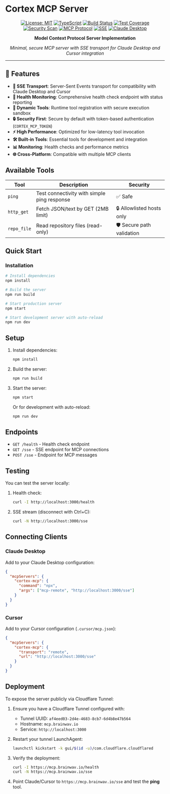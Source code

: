 # Cortex MCP Server

<div align="center">

[![License: MIT](https://img.shields.io/badge/License-MIT-yellow.svg)](https://opensource.org/licenses/MIT)
[![TypeScript](https://img.shields.io/badge/TypeScript-5.3+-blue)](https://www.typescriptlang.org/)
[![Build Status](https://img.shields.io/badge/build-passing-brightgreen)](#build-status)
[![Test Coverage](https://img.shields.io/badge/coverage-85%25+-brightgreen)](#testing)
[![Security Scan](https://img.shields.io/badge/security-OWASP%20compliant-green)](#security)
[![MCP Protocol](https://img.shields.io/badge/MCP-2.0-orange)](https://modelcontextprotocol.io/)
[![SSE](https://img.shields.io/badge/SSE-supported-purple)](https://developer.mozilla.org/en-US/docs/Web/API/Server-sent_events)
[![Claude Desktop](https://img.shields.io/badge/Claude-Desktop%20Ready-blue)](https://claude.ai/)

**Model Context Protocol Server Implementation**

*Minimal, secure MCP server with SSE transport for Claude Desktop and Cursor integration*

</div>

---

## 🎯 Features

- **📡 SSE Transport**: Server-Sent Events transport for compatibility with Claude Desktop and Cursor
- **🏥 Health Monitoring**: Comprehensive health check endpoint with status reporting
- **🔧 Dynamic Tools**: Runtime tool registration with secure execution sandbox
- **🔒 Security First**: Secure by default with token-based authentication (`CORTEX_MCP_TOKEN`)
- **⚡ High Performance**: Optimized for low-latency tool invocation
- **🛠️ Built-in Tools**: Essential tools for development and integration
- **📊 Monitoring**: Health checks and performance metrics
- **🌐 Cross-Platform**: Compatible with multiple MCP clients

## Available Tools

| Tool | Description | Security |
|------|-------------|----------|
| `ping` | Test connectivity with simple ping response | ✅ Safe |
| `http_get` | Fetch JSON/text by GET (2MB limit) | 🔒 Allowlisted hosts only |
| `repo_file` | Read repository files (read-only) | 🛡️ Secure path validation |

## Quick Start

### Installation

```bash
# Install dependencies
npm install

# Build the server
npm run build

# Start production server
npm start

# Start development server with auto-reload
npm run dev
```

## Setup

1. Install dependencies:

   ```bash
   npm install
   ```

2. Build the server:

   ```bash
   npm run build
   ```

3. Start the server:

   ```bash
   npm start
   ```

   Or for development with auto-reload:

   ```bash
   npm run dev
   ```

## Endpoints

- `GET /health` - Health check endpoint
- `GET /sse` - SSE endpoint for MCP connections
- `POST /sse` - Endpoint for MCP messages

## Testing

You can test the server locally:

1. Health check:

   ```bash
   curl -I http://localhost:3000/health
   ```

2. SSE stream (disconnect with Ctrl+C):
   ```bash
   curl -N http://localhost:3000/sse
   ```

## Connecting Clients

### Claude Desktop

Add to your Claude Desktop configuration:

```json
{
  "mcpServers": {
    "cortex-mcp": {
      "command": "npx",
      "args": ["mcp-remote", "http://localhost:3000/sse"]
    }
  }
}
```

### Cursor

Add to your Cursor configuration (`.cursor/mcp.json`):

```json
{
  "mcpServers": {
    "cortex-mcp": {
      "transport": "remote",
      "url": "http://localhost:3000/sse"
    }
  }
}
```

## Deployment

To expose the server publicly via Cloudflare Tunnel:

1. Ensure you have a Cloudflare Tunnel configured with:
   - Tunnel UUID: `af4eed03-2d4e-4683-8cb7-6d4b8e47b564`
   - Hostname: `mcp.brainwav.io`
   - Service: `http://localhost:3000`

2. Restart your tunnel LaunchAgent:

   ```bash
   launchctl kickstart -k gui/$(id -u)/com.cloudflare.cloudflared
   ```

3. Verify the deployment:

   ```bash
   curl -I https://mcp.brainwav.io/health
   curl -N https://mcp.brainwav.io/sse
   ```

4. Point Claude/Cursor to `https://mcp.brainwav.io/sse` and test the **ping** tool.

